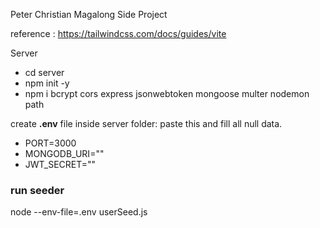 Peter Christian Magalong Side Project 

reference : https://tailwindcss.com/docs/guides/vite

Server 
- cd server
- npm init -y
- npm i bcrypt cors express jsonwebtoken mongoose multer nodemon path

create **.env** file inside server folder:
paste this and fill all null data.
- PORT=3000
- MONGODB_URI=""
- JWT_SECRET=""

### run seeder 
node --env-file=.env userSeed.js
